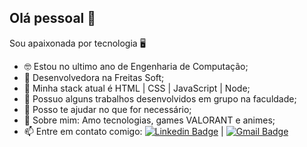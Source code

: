 ## Olá pessoal 👋
Sou apaixonada por tecnologia 🖥️

- 🤓 Estou no ultimo ano de Engenharia de Computação;
- 🔭 Desenvolvedora na Freitas Soft;
- 🌱 Minha stack atual é HTML | CSS | JavaScript | Node;
- 👯 Possuo alguns trabalhos desenvolvidos em grupo na faculdade;
- 🤔 Posso te ajudar no que for necessário;
- 💬 Sobre mim: Amo tecnologias, games VALORANT e animes;
- 📫 Entre em contato comigo: [![Linkedin Badge](https://img.shields.io/badge/-Luziane%20Freitas-6633cc?style=flat-square&logo=Linkedin&logoColor=white&link=https://www.linkedin.com/in/freitasluziane/)](https://www.linkedin.com/in/freitasluziane/) | [![Gmail Badge](https://img.shields.io/badge/-freitas.lu@outlook.com-6633cc?style=flat-square&logo=Microsoft&logoColor=white&link=mailto:freitas.lu@outlook.com)](mailto:freitas.lu@outlook.com)
<!--
- 😄 Pronouns: ...
- ⚡ Fun fact: ...
-->
